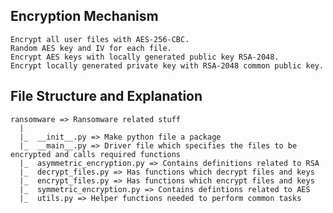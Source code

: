 ## **Encryption Mechanism**
    Encrypt all user files with AES-256-CBC.
    Random AES key and IV for each file.
    Encrypt AES keys with locally generated public key RSA-2048.
    Encrypt locally generated private key with RSA-2048 common public key.
       

## **File Structure and Explanation**
    ransomware => Ransomware related stuff
      |
      |_  __init__.py => Make python file a package
      |_  __main__.py => Driver file which specifies the files to be encrypted and calls required functions
      |_  asymmetric_encryption.py => Contains definitions related to RSA
      |_  decrypt_files.py => Has functions which decrypt files and keys 
      |_  encrypt_files.py => Has functions which encrypt files and keys
      |_  symmetric_encryption.py => Contains defintions related to AES
      |_  utils.py => Helper functions needed to perform common tasks